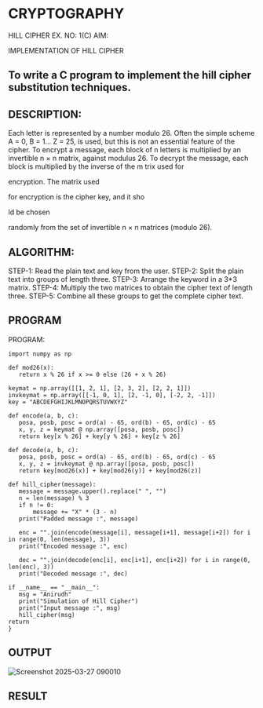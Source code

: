 # CRYPTOGRAPHY
HILL CIPHER
EX. NO: 1(C) AIM:
 

IMPLEMENTATION OF HILL CIPHER
 
## To write a C program to implement the hill cipher substitution techniques.

## DESCRIPTION:

Each letter is represented by a number modulo 26. Often the simple scheme A = 0, B
= 1... Z = 25, is used, but this is not an essential feature of the cipher. To encrypt a message, each block of n letters is  multiplied by an invertible n × n matrix, against modulus 26. To
decrypt the message, each block is multiplied by the inverse of the m trix used for
 
encryption. The matrix used
 
for encryption is the cipher key, and it sho
 
ld be chosen
 
randomly from the set of invertible n × n matrices (modulo 26).


## ALGORITHM:

STEP-1: Read the plain text and key from the user. STEP-2: Split the plain text into groups of length three. STEP-3: Arrange the keyword in a 3*3 matrix.
STEP-4: Multiply the two matrices to obtain the cipher text of length three.
STEP-5: Combine all these groups to get the complete cipher text.

## PROGRAM 
 PROGRAM:
 ```
import numpy as np 

def mod26(x):
    return x % 26 if x >= 0 else (26 + x % 26)

keymat = np.array([[1, 2, 1], [2, 3, 2], [2, 2, 1]])
invkeymat = np.array([[-1, 0, 1], [2, -1, 0], [-2, 2, -1]])
key = "ABCDEFGHIJKLMNOPQRSTUVWXYZ"

def encode(a, b, c):
    posa, posb, posc = ord(a) - 65, ord(b) - 65, ord(c) - 65
    x, y, z = keymat @ np.array([posa, posb, posc])
    return key[x % 26] + key[y % 26] + key[z % 26]

def decode(a, b, c):
    posa, posb, posc = ord(a) - 65, ord(b) - 65, ord(c) - 65
    x, y, z = invkeymat @ np.array([posa, posb, posc])
    return key[mod26(x)] + key[mod26(y)] + key[mod26(z)]

def hill_cipher(message):
    message = message.upper().replace(" ", "")
    n = len(message) % 3
    if n != 0:
        message += "X" * (3 - n)
    print("Padded message :", message)
    
    enc = "".join(encode(message[i], message[i+1], message[i+2]) for i in range(0, len(message), 3))
    print("Encoded message :", enc)
    
    dec = "".join(decode(enc[i], enc[i+1], enc[i+2]) for i in range(0, len(enc), 3))
    print("Decoded message :", dec)

if __name__ == "__main__":
    msg = "Anirudh"
    print("Simulation of Hill Cipher")
    print("Input message :", msg)
    hill_cipher(msg)
return
}
```

## OUTPUT
![Screenshot 2025-03-27 090010](https://github.com/user-attachments/assets/f8977361-681c-4a15-ba76-913f38424c80)


## RESULT
